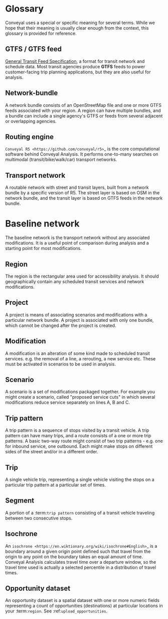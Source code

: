 # Glossary

Conveyal uses a special or specific meaning for several terms. While we hope that their meaning is usually clear enough from the context, this glossary is provided for reference.

## GTFS / GTFS feed
[General Transit Feed Specification](https://developers.google.com/transit/gtfs/), a format for transit network and schedule data. Most transit agencies produce **GTFS** feeds to power customer-facing trip planning applications, but they are also useful for analysis.

## Network-bundle
A network bundle consists of an OpenStreetMap file and one or more GTFS feeds associated with your region. A region can have multiple bundles, and a bundle can include a single agency's GTFS or feeds from several adjacent or overlapping agencies.

## Routing engine
`Conveyal R5 <https://github.com/conveyal/r5>`_ is the core computational software behind Conveyal Analysis. It performs one-to-many searches on multimodal (transit/bike/walk/car) transport networks.

## Transport network
A routable network with street and transit layers, built from a network bundle by a specific version of R5. The street layer is based on OSM in the network bundle, and the transit layer is based on GTFS feeds in the network bundle.

# Baseline network
The baseline network is the transport network without any associated modifications. It is a useful point of comparison during analysis and a starting point for most modifications.

## Region
The region is the rectangular area used for accessibility analysis. It should geographically contain any scheduled transit services and network modifications.

## Project
A project is means of associating scenarios and modifications with a particular network bundle. A project is associated with only one bundle, which cannot be changed after the project is created.

## Modification
A modification is an alteration of some kind made to scheduled transit services. e.g. the removal of a line, a rerouting, a new service etc. These must be activated in scenarios to be used in analysis.

## Scenario
A scenario is a set of modifications packaged together. For example you might create a scenario, called "proposed service cuts" in which several modifications reduce service separately on lines A, B and C.

## Trip pattern
A trip pattern is a sequence of stops visited by a transit vehicle. A trip pattern can have many trips, and a route consists of a one or more trip patterns. A basic two-way route might consist of two trip patterns - e.g. one for inbound service, one outbound. Each might make stops on different sides of the street and/or in a different order.

## Trip
A single vehicle trip, representing a single vehicle visiting the stops on a particular trip pattern at a particular set of times.

## Segment
A portion of a :term:`trip pattern` consisting of a transit vehicle traveling between two consecutive stops.

## Isochrone
An `isochrone <https://en.wiktionary.org/wiki/isochrone#English>`_ is a boundary around a given origin point defined such that travel from the origin to any point on the boundary takes an equal amount of time. Conveyal Analysis calculates travel time over a departure window, so the travel time used is actually a selected percentile in a distribution of travel times.

## Opportunity dataset
An opportunity dataset is a spatial dataset with one or more numeric fields representing a count of opportunities (destinations) at particular locations in your :term:`region`. See :ref:`upload_opportunities`.
